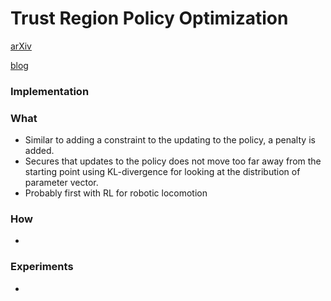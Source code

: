 # Trust Region Policy Optimization
[arXiv](https://arxiv.org/abs/1502.05477)

[blog](https://medium.com/@sanketgujar95/trust-region-policy-optimization-trpo-and-proximal-policy-optimization-ppo-e6e7075f39ed)
### Implementation

### What
- Similar to adding a constraint to the updating to the policy, a penalty is added.
- Secures that updates to the policy does not move too far away from the starting point using KL-divergence for looking at the distribution of parameter vector.
- Probably first with RL for robotic locomotion
### How
-

### Experiments
-
